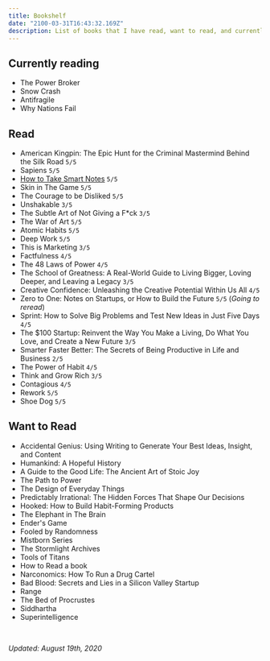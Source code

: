 ```yaml
---
title: Bookshelf
date: "2100-03-31T16:43:32.169Z"
description: List of books that I have read, want to read, and currently reading.
---
```


## Currently reading
- The Power Broker
- Snow Crash
- Antifragile
- Why Nations Fail

## Read
- American Kingpin: The Epic Hunt for the Criminal Mastermind Behind the Silk Road `5/5`
- Sapiens `5/5`
- [How to Take Smart Notes](/blog/how-to-take-smart-notes) `5/5`
- Skin in The Game `5/5`
- The Courage to be Disliked `5/5`
- Unshakable `3/5`
- The Subtle Art of Not Giving a F*ck  `3/5`
- The War of Art `5/5`
- Atomic Habits `5/5`
- Deep Work `5/5`
- This is Marketing `3/5`
- Factfulness `4/5`
- The 48 Laws of Power `4/5`
- The School of Greatness: A Real-World Guide to Living Bigger, Loving Deeper, and Leaving a Legacy `3/5`
- Creative Confidence: Unleashing the Creative Potential Within Us All `4/5`
- Zero to One: Notes on Startups, or How to Build the Future `5/5` (*Going to reread*)
- Sprint: How to Solve Big Problems and Test New Ideas in Just Five Days `4/5`
- The $100 Startup: Reinvent the Way You Make a Living, Do What You Love, and Create a New Future `3/5`
- Smarter Faster Better: The Secrets of Being Productive in Life and Business `2/5`
- The Power of Habit `4/5`
- Think and Grow Rich `3/5`
- Contagious `4/5`
- Rework `5/5`
- Shoe Dog `5/5`

## Want to Read
- Accidental Genius: Using Writing to Generate Your Best Ideas, Insight, and Content 
- Humankind: A Hopeful History
- A Guide to the Good Life: The Ancient Art of Stoic Joy
- The Path to Power
- The Design of Everyday Things
- Predictably Irrational: The Hidden Forces That Shape Our Decisions
- Hooked: How to Build Habit-Forming Products
- The Elephant in The Brain
- Ender's Game
- Fooled by Randomness
- Mistborn Series
- The Stormlight Archives
- Tools of Titans
- How to Read a book
- Narconomics: How To Run a Drug Cartel
- Bad Blood: Secrets and Lies in a Silicon Valley Startup
- Range
- The Bed of Procrustes
- Siddhartha
- Superintelligence

<br>

*Updated: August 19th, 2020*
